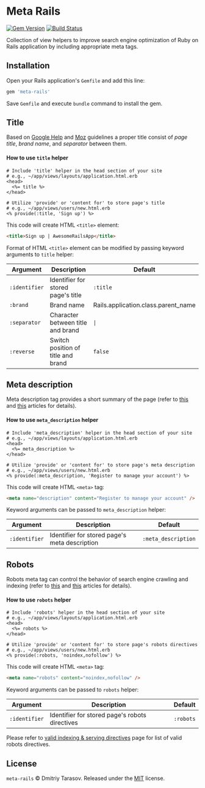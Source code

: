 # Meta Rails

[![Gem Version](https://badge.fury.io/rb/meta-rails.svg)](https://badge.fury.io/rb/meta-rails)
[![Build Status](https://travis-ci.org/rubysamurai/meta-rails.svg)](https://travis-ci.org/rubysamurai/meta-rails)

Collection of view helpers to improve search engine optimization of Ruby on Rails application by including appropriate meta tags.

## Installation

Open your Rails application's `Gemfile` and add this line:

```ruby
gem 'meta-rails'
```

Save `Gemfile` and execute `bundle` command to install the gem.

## Title

Based on [Google Help](https://support.google.com/webmasters/answer/35624#3) and [Moz](https://moz.com/learn/seo/title-tag) guidelines a proper title consist of *page title*, *brand name*, and *separator* between them.

#### How to use `title` helper

```erb
# Include 'title' helper in the head section of your site
# e.g., ~/app/views/layouts/application.html.erb
<head>
  <%= title %>
</head>

# Utilize 'provide' or 'content for' to store page's title
# e.g., ~/app/views/users/new.html.erb
<% provide(:title, 'Sign up') %>
```

This code will create HTML `<title>` element:

```html
<title>Sign up | AwesomeRailsApp</title>
```

Format of HTML `<title>` element can be modified by passing keyword arguments to `title` helper:

Argument     | Description                                   | Default
-------------|-----------------------------------------------|-----------
`:identifier`| Identifier for stored page's title            | `:title`
`:brand`     | Brand name                                    | Rails.application.class.parent_name
`:separator` | Character between title and brand             | `\|`
`:reverse`   | Switch position of title and brand            | `false`

## Meta description

Meta description tag provides a short summary of the page (refer to [this](https://support.google.com/webmasters/answer/35624?hl=en&ref_topic=6001942#1) and [this](https://moz.com/learn/seo/meta-description) articles for details).

#### How to use `meta_description` helper

```erb
# Include 'meta_description' helper in the head section of your site
# e.g., ~/app/views/layouts/application.html.erb
<head>
  <%= meta_description %>
</head>

# Utilize 'provide' or 'content for' to store page's meta description
# e.g., ~/app/views/users/new.html.erb
<% provide(:meta_description, 'Register to manage your account') %>
```

This code will create HTML `<meta>` tag:

```html
<meta name="description" content="Register to manage your account" />
```

Keyword arguments can be passed to `meta_description` helper:

Argument     | Description                                   | Default
-------------|-----------------------------------------------|-----------
`:identifier`| Identifier for stored page's meta description | `:meta_description`

## Robots

Robots meta tag can control the behavior of search engine crawling and indexing (refer to [this](https://developers.google.com/search/reference/robots_meta_tag) and [this](https://moz.com/learn/seo/robots-meta-directives) articles for details).

#### How to use `robots` helper

```erb
# Include 'robots' helper in the head section of your site
# e.g., ~/app/views/layouts/application.html.erb
<head>
  <%= robots %>
</head>

# Utilize 'provide' or 'content for' to store page's robots directives
# e.g., ~/app/views/users/new.html.erb
<% provide(:robots, 'noindex,nofollow') %>
```

This code will create HTML `<meta>` tag:

```html
<meta name="robots" content="noindex,nofollow" />
```

Keyword arguments can be passed to `robots` helper:

Argument     | Description                                    | Default
-------------|------------------------------------------------|-----------
`:identifier`| Identifier for stored page's robots directives | `:robots`

Please refer to [valid indexing & serving directives](https://developers.google.com/search/reference/robots_meta_tag?csw=1#valid-indexing--serving-directives) page for list of valid robots directives.

## License

`meta-rails` © Dmitriy Tarasov. Released under the [MIT](LICENSE.txt) license.
